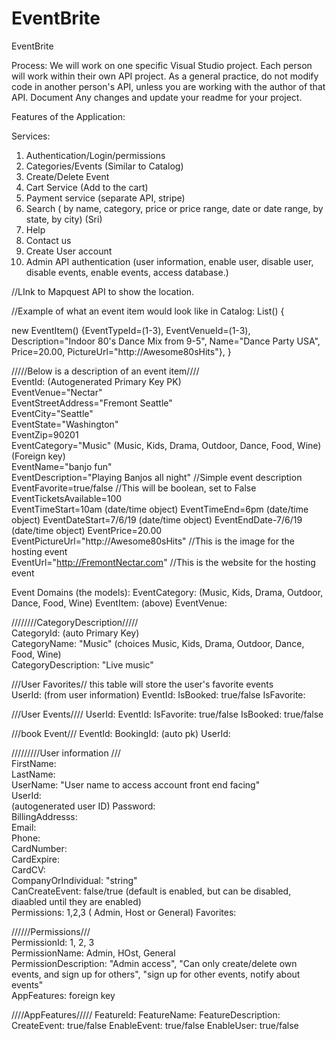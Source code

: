 # EventBrite
EventBrite


Process:
We will work on one specific Visual Studio project.
Each person will work within their own API project.
As a general practice, do not modify code in another person's API, unless you are working with the author of that API.
Document Any changes and update your readme for your project.

Features of the Application:




Services:

1. Authentication/Login/permissions
2. Categories/Events (Similar to Catalog) 
3. Create/Delete Event
4. Cart Service (Add to the cart)
5. Payment service  (separate API, stripe)
6. Search ( by name, category, price or price range, date or date range, by state, by city) (Sri)
7. Help
8. Contact us
9. Create User account
10. Admin API authentication (user information, enable user, disable user, disable events, enable events, access database.)

//LInk to Mapquest API to show the location.


//Example of what an event item would look like in Catalog:
List<EventItem>()
{

new EventItem() {EventTypeId=(1-3), 
                 EventVenueId=(1-3), 
                 Description="Indoor 80's Dance Mix from 9-5",
                 Name="Dance Party USA", 
                 Price=20.00,
                 PictureUrl="http://Awesome80sHits"},
}



/////Below is a description of an event item//// </br>
EventId: (Autogenerated Primary Key PK)</br>
EventVenue="Nectar" </br>
EventStreetAddress="Fremont Seattle" </br>
EventCity="Seattle"</br>
EventState="Washington"</br>
EventZip=90201 </br>
EventCategory="Music" (Music, Kids, Drama, Outdoor, Dance, Food, Wine)   (Foreign key) </br>
EventName="banjo fun" </br>
EventDescription="Playing Banjos all night"  //Simple event description </br>
EventFavorite=true/false         //This will be boolean, set to False </br>
EventTicketsAvailable=100 </br>
EventTimeStart=10am (date/time object)
EventTimeEnd=6pm (date/time object)
EventDateStart=7/6/19 (date/time object)
EventEndDate-7/6/19 (date/time object)
EventPrice=20.00  </br>
EventPictureUrl="http://Awesome80sHits"     //This is the image for the hosting event </br>
EventUrl="http://FremontNectar.com"     //This is the website for the hosting event </br>

Event Domains (the models):
EventCategory:   (Music, Kids, Drama, Outdoor, Dance, Food, Wine)
EventItem: (above)
EventVenue:  



////////CategoryDescription/////</br>
CategoryId: (auto Primary Key) </br>
CategoryName: "Music" (choices Music, Kids, Drama, Outdoor, Dance, Food, Wine) </br>
CategoryDescription: "Live music" </br>

///User Favorites//   this table will store the user's favorite events</br>
UserId: (from user information)
EventId: 
IsBooked: true/false
IsFavorite: 


///User Events////
UserId:
EventId:
IsFavorite: true/false
IsBooked: true/false


///book Event///
EventId:
BookingId:  (auto pk)
UserId:  


/////////User information ///</br>
FirstName: </br>
LastName: </br>
UserName: "User name to access account front end facing" </br>
UserId: </br>  (autogenerated user ID)
Password: </br>
BillingAddresss: </br>
Email: </br>
Phone: </br>
CardNumber: </br>
CardExpire: </br>
CardCV: </br>
CompanyOrIndividual: "string" </br>
CanCreateEvent: false/true (default is enabled, but can be disabled, diaabled until they are enabled) </br>
Permissions:  1,2,3 ( Admin, Host or General)
Favorites: 



//////Permissions///</br>
PermissionId: 1, 2, 3 </br>
PermissionName: Admin, HOst, General </br>
PermissionDescription:   "Admin access", "Can only create/delete own events, and sign up for others", "sign up for other events, notify about events" </br>
AppFeatures: foreign key


////AppFeatures/////
FeatureId:
FeatureName:
FeatureDescription:
CreateEvent: true/false
EnableEvent: true/false
EnableUser: true/false











